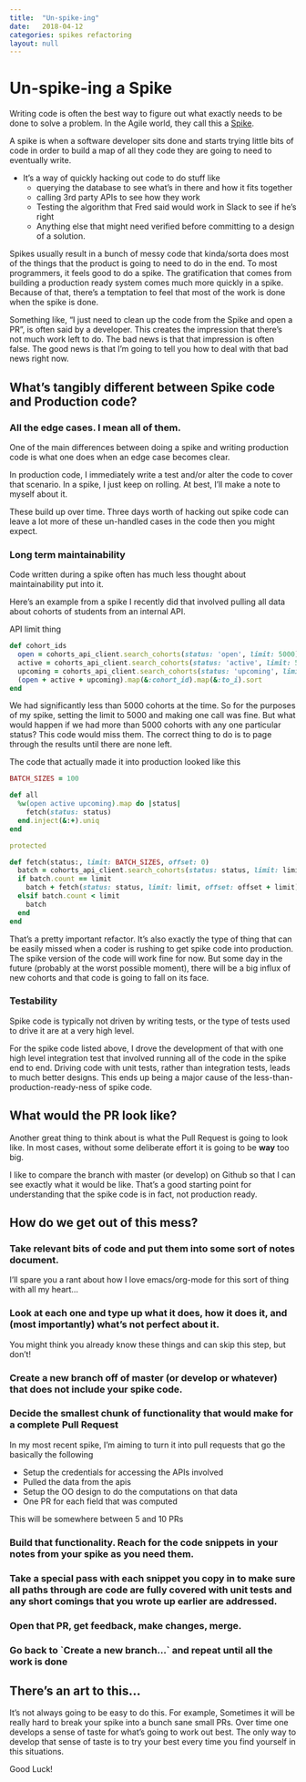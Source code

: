 ```yaml
---
title:  "Un-spike-ing"
date:   2018-04-12
categories: spikes refactoring
layout: null
---
```


# Un-spike-ing a Spike

Writing code is often the best way to figure out what exactly needs to be done to solve a problem. In the Agile world, they call this a [Spike](http://agiledictionary.com/209/spike/).

A spike is when a software developer sits done and starts trying little bits of code in order to build a map of all they code they are going to need to eventually write.

-   It’s a way of quickly hacking out code to do stuff like
    -   querying the database to see what’s in there and how it fits together
    -   calling 3rd party APIs to see how they work
    -   Testing the algorithm that Fred said would work in Slack to see if he’s right
    -   Anything else that might need verified before committing to a design of a solution.

Spikes usually result in a bunch of messy code that kinda/sorta does most of the things that the product is going to need to do in the end. To most programmers, it feels good to do a spike. The gratification that comes from building a production ready system comes much more quickly in a spike. Because of that, there’s a temptation to feel that most of the work is done when the spike is done.

Something like, “I just need to clean up the code from the Spike and open a PR”, is often said by a developer. This creates the impression that there’s not much work left to do. The bad news is that that impression is often false. The good news is that I’m going to tell you how to deal with that bad news right now.

## What’s tangibly different between Spike code and Production code?

### All the edge cases. I mean <span class="underline">all</span> of them.

One of the main differences between doing a spike and writing production code is what one does when an edge case becomes clear.

In production code, I immediately write a test and/or alter the code to cover that scenario. In a spike, I just keep on rolling. At best, I’ll make a note to myself about it.

These build up over time. Three days worth of hacking out spike code can leave a lot more of these un-handled cases in the code then you might expect.

### Long term maintainability

Code written during a spike often has much less thought about maintainability put into it.

Here’s an example from a spike I recently did that involved pulling all data about cohorts of students from an internal API.

API limit thing

```ruby
def cohort_ids
  open = cohorts_api_client.search_cohorts(status: 'open', limit: 5000)
  active = cohorts_api_client.search_cohorts(status: 'active', limit: 5000)
  upcoming = cohorts_api_client.search_cohorts(status: 'upcoming', limit: 5000)
  (open + active + upcoming).map(&:cohort_id).map(&:to_i).sort
end
```

We had significantly less than 5000 cohorts at the time. So for the purposes of my spike, setting the limit to 5000 and making one call was fine. But what would happen if we had more than 5000 cohorts with any one particular status? This code would miss them. The correct thing to do is to page through the results until there are none left.

The code that actually made it into production looked like this

```ruby
BATCH_SIZES = 100

def all
  %w(open active upcoming).map do |status|
    fetch(status: status)
  end.inject(&:+).uniq
end

protected

def fetch(status:, limit: BATCH_SIZES, offset: 0)
  batch = cohorts_api_client.search_cohorts(status: status, limit: limit, offset: offset)
  if batch.count == limit
    batch + fetch(status: status, limit: limit, offset: offset + limit)
  elsif batch.count < limit
    batch
  end
end
```

That’s a pretty important refactor. It’s also exactly the type of thing that can be easily missed when a coder is rushing to get spike code into production. The spike version of the code will work fine for now. But some day in the future (probably at the worst possible moment), there will be a big influx of new cohorts and that code is going to fall on its face.

### Testability

Spike code is typically not driven by writing tests, or the type of tests used to drive it are at a very high level.

For the spike code listed above, I drove the development of that with one high level integration test that involved running all of the code in the spike end to end. Driving code with unit tests, rather than integration tests, leads to much better designs. This ends up being a major cause of the less-than-production-ready-ness of spike code.

## What would the PR look like?

Another great thing to think about is what the Pull Request is going to look like. In most cases, without some deliberate effort it is going to be **way** too big.

I like to compare the branch with master (or develop) on Github so that I can see exactly what it would be like. That’s a good starting point for understanding that the spike code is in fact, not production ready.

## How do we get out of this mess?

### Take relevant bits of code and put them into some sort of notes document.

I’ll spare you a rant about how I love emacs/org-mode for this sort of thing with all my heart…

### Look at each one and type up what it does, how it does it, and (most importantly) what’s not perfect about it.

You might think you already know these things and can skip this step, but don’t!

### Create a new branch off of master (or develop or whatever) that does not include your spike code.

### Decide the smallest chunk of functionality that would make for a complete Pull Request

In my most recent spike, I’m aiming to turn it into pull requests that go the basically the following

-   Setup the credentials for accessing the APIs involved
-   Pulled the data from the apis
-   Setup the OO design to do the computations on that data
-   One PR for each field that was computed

This will be somewhere between 5 and 10 PRs

### Build that functionality. Reach for the code snippets in your notes from your spike as you need them.

### Take a special pass with each snippet you copy in to make sure all paths through are code are fully covered with unit tests and any short comings that you wrote up earlier are addressed.

### Open that PR, get feedback, make changes, merge.

### Go back to \`Create a new branch…\` and repeat until all the work is done

## There’s an art to this…

It’s not always going to be easy to do this. For example, Sometimes it will be really hard to break your spike into a bunch sane small PRs. Over time one develops a sense of taste for what’s going to work out best. The only way to develop that sense of taste is to try your best every time you find yourself in this situations.

Good Luck!
